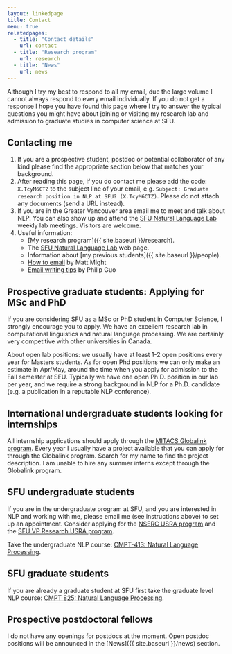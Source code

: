 ```yaml
---
layout: linkedpage
title: Contact
menu: true
relatedpages:
  - title: "Contact details"
    url: contact
  - title: "Research program"
    url: research
  - title: "News"
    url: news
---
```



<div class="alert alert-info">
Although I try my best to respond to all my email, due the large volume I cannot always respond to every email individually. If you do not get a response I hope you have found this page where I try to answer the typical questions you might have about joining or visiting my research lab and admission to graduate studies in computer science at SFU.
</div>

## Contacting me

1. If you are a prospective student, postdoc or potential collaborator of any kind please find the appropriate section below that matches your background.
1. After reading this page, if you do contact me please add the code: `X.TcyM6CTZ` to the subject line of your email, e.g. `Subject: Graduate research position in NLP at SFU? (X.TcyM6CTZ)`. Please do not attach any documents (send a URL instead).
1. If you are in the Greater Vancouver area email me to meet and talk about NLP. You can also show up and attend the [SFU Natural Language Lab](http://natlang.cs.sfu.ca) weekly lab meetings. Visitors are welcome.
1. Useful information:
    * [My research program]({{ site.baseurl }}/research).
    * The [SFU Natural Language Lab](http://natlang.cs.sfu.ca) web page.
    * Information about [my previous students]({{ site.baseurl }}/people).
    * [How to email](http://matt.might.net/articles/how-to-email/) by Matt Might
    * [Email writing tips](http://www.pgbovine.net/email-tips.htm) by Philip Guo

## Prospective graduate students: Applying for MSc and PhD

If you are considering SFU as a MSc or PhD student in Computer Science, I strongly encourage you to apply. We have an excellent research lab in computational linguistics and natural language processing. We are certainly very competitive with other universities in Canada. 

About open lab positions: we usually have at least 1-2 open positions every year for Masters students. As for open Phd positions we can only make an estimate in Apr/May, around the time when you apply for admission to the Fall semester at SFU. Typically we have one open Ph.D. position in our lab per year, and we require a strong background in NLP for a Ph.D. candidate (e.g. a publication in a reputable NLP conference).

## International undergraduate students looking for internships

All internship applications should apply through the [MITACS Globalink program](http://www.mitacs.ca/en/programs/globalink). Every year I usually have a project available that you can apply for through the Globalink program. Search for my name to find the project description. I am unable to hire any summer interns except through the Globalink program.

## SFU undergraduate students

If you are in the undergraduate program at SFU, and you are interested in NLP and working with me, please email me (see instructions above) to set up an appointment. Consider applying for the [NSERC USRA program](http://www.nserc-crsng.gc.ca/Students-Etudiants/UG-PC/USRA-BRPC_eng.asp) and the [SFU VP Research USRA program](https://www.sfu.ca/dean-gradstudies/awards/undergraduate-awards/undergraduate-research-awards.html).

Take the undergraduate NLP course: [CMPT-413: Natural Language Processing](http://anoopsarkar.github.io/nlp-class/).

## SFU graduate students

If you are already a graduate student at SFU first take the graduate level NLP course: [CMPT 825: Natural Language Processing](http://anoopsarkar.github.io/nlp-class/). 

## Prospective postdoctoral fellows

I do not have any openings for postdocs at the moment. Open postdoc positions will be announced in the [News]({{ site.baseurl }}/news) section.

